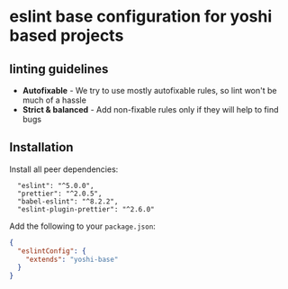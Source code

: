 # eslint base configuration for yoshi based projects

## linting guidelines

- **Autofixable** - We try to use mostly autofixable rules, so lint won't be much of a hassle
- **Strict & balanced** - Add non-fixable rules only if they will help to find bugs

## Installation

Install all peer dependencies:

```
  "eslint": "^5.0.0",
  "prettier": "^2.0.5",
  "babel-eslint": "^8.2.2",
  "eslint-plugin-prettier": "^2.6.0"
```

Add the following to your `package.json`:

```json
{
  "eslintConfig": {
    "extends": "yoshi-base"
  }
}
```
